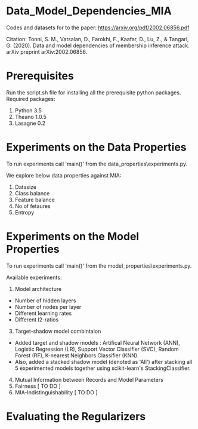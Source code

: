 # Data_Model_Dependencies_MIA
Codes and datasets for to the paper: https://arxiv.org/pdf/2002.06856.pdf

Citation: Tonni, S. M., Vatsalan, D., Farokhi, F., Kaafar, D., Lu, Z., & Tangari, G. (2020). Data and model dependencies of membership inference attack. arXiv preprint arXiv:2002.06856.

# Prerequisites

Run the script.sh file for installing all the prerequisite python packages. Required packages:

1. Python 3.5
2. Theano 1.0.5
3. Lasagne 0.2

# Experiments on the Data Properties

To run experiments call 'main()' from the data_properties\experiments.py.

We explore below data properties against MIA:
1. Datasize  
2. Class balance 
3. Feature balance
4. No of fetaures
5. Entropy

# Experiments on the Model Properties

To run experiments call 'main()' from the model_properties\experiments.py. 

Available experiments:
1. Model architecture

* Number of hidden layers
* Number of nodes per layer
* Different learning rates
* Different l2-ratios

3. Target-shadow model combintaion

* Added target and shadow models : Artifical Neural Network (ANN), Logistic Regression (LR), Support Vector Classifier (SVC), Random Forest (RF), K-nearest Neighbors Classifier (KNN).
* Also, added a stacked shadow model (denoted as 'All') after stacking all 5 experimented models together using scikit-learn's StackingClassifier. 
4. Mutual Information between Records and Model Parameters
5. Fairness [ TO DO ]
6. MIA-Indistinguishability [ TO DO ] 

# Evaluating the Regularizers
